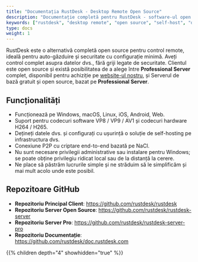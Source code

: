 ```yaml
---
title: "Documentația RustDesk - Desktop Remote Open Source"
description: "Documentație completă pentru RustDesk - software-ul open source pentru desktop remote. Aflați cum să găzduiți singur, să configurați clienți și să implementați RustDesk în infrastructura dvs."
keywords: ["rustdesk", "desktop remote", "open source", "self-host", "documentație", "acces remote", "alternativă VNC", "alternativă TeamViewer"]
type: docs
weight: 1
---
```


RustDesk este o alternativă completă open source pentru control remote, ideală pentru auto-găzduire și securitate cu configurație minimă. Aveți control complet asupra datelor dvs., fără griji legate de securitate. Clientul este open source și există posibilitatea de a alege între **Professional Server** complet, disponibil pentru achiziție pe [website-ul nostru](https://rustdesk.com), și Serverul de bază gratuit și open source, bazat pe **Professional Server**.

## Funcționalități
- Funcționează pe Windows, macOS, Linux, iOS, Android, Web.  
- Suport pentru codecuri software VP8 / VP9 / AV1 și codecuri hardware H264 / H265.  
- Dețineți datele dvs. și configurați cu ușurință o soluție de self-hosting pe infrastructura dvs.  
- Conexiune P2P cu criptare end-to-end bazată pe NaCl.  
- Nu sunt necesare privilegii administrative sau instalare pentru Windows; se poate obține privilegiu ridicat local sau de la distanță la cerere.  
- Ne place să păstrăm lucrurile simple și ne străduim să le simplificăm și mai mult acolo unde este posibil.  

## Repozitoare GitHub
- **Repozitoriu Principal Client**: https://github.com/rustdesk/rustdesk  
- **Repozitoriu Server Open Source**: https://github.com/rustdesk/rustdesk-server  
- **Repozitoriu Server Pro**: https://github.com/rustdesk/rustdesk-server-pro  
- **Repozitoriu Documentație**: https://github.com/rustdesk/doc.rustdesk.com  

{{% children depth="4" showhidden="true" %}}